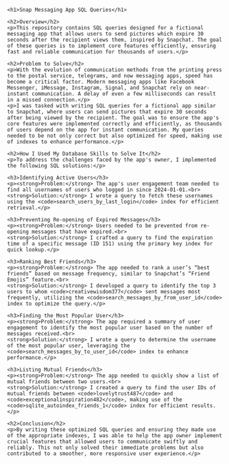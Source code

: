 
    <h1>Snap Messaging App SQL Queries</h1>

    <h2>Overview</h2>
    <p>This repository contains SQL queries designed for a fictional messaging app that allows users to send pictures which expire 30 seconds after the recipient views them, inspired by Snapchat. The goal of these queries is to implement core features efficiently, ensuring fast and reliable communication for thousands of users.</p>

    <h2>Problem to Solve</h2>
    <p>With the evolution of communication methods from the printing press to the postal service, telegrams, and now messaging apps, speed has become a critical factor. Modern messaging apps like Facebook Messenger, iMessage, Instagram, Signal, and Snapchat rely on near-instant communication. A delay of even a few milliseconds can result in a missed connection.</p>
    <p>I was tasked with writing SQL queries for a fictional app similar to Snapchat, where users can send pictures that expire 30 seconds after being viewed by the recipient. The goal was to ensure the app's core features were implemented correctly and efficiently, as thousands of users depend on the app for instant communication. My queries needed to be not only correct but also optimized for speed, making use of indexes to enhance performance.</p>

    <h2>How I Used My Database Skills to Solve It</h2>
    <p>To address the challenges faced by the app's owner, I implemented the following SQL solutions:</p>

    <h3>Identifying Active Users</h3>
    <p><strong>Problem:</strong> The app's user engagement team needed to find all usernames of users who logged in since 2024-01-01.<br>
    <strong>Solution:</strong> I wrote a query to fetch these usernames using the <code>search_users_by_last_login</code> index for efficient retrieval.</p>

    <h3>Preventing Re-opening of Expired Messages</h3>
    <p><strong>Problem:</strong> Users needed to be prevented from re-opening messages that have expired.<br>
    <strong>Solution:</strong> I crafted a query to find the expiration time of a specific message (ID 151) using the primary key index for quick lookup.</p>

    <h3>Ranking Best Friends</h3>
    <p><strong>Problem:</strong> The app needed to rank a user’s “best friends” based on message frequency, similar to Snapchat’s “Friend Emojis” feature.<br>
    <strong>Solution:</strong> I developed a query to identify the top 3 users to whom <code>creativewisdom377</code> sent messages most frequently, utilizing the <code>search_messages_by_from_user_id</code> index to optimize the query.</p>

    <h3>Finding the Most Popular User</h3>
    <p><strong>Problem:</strong> The app required a summary of user engagement to identify the most popular user based on the number of messages received.<br>
    <strong>Solution:</strong> I wrote a query to determine the username of the most popular user, leveraging the <code>search_messages_by_to_user_id</code> index to enhance performance.</p>

    <h3>Listing Mutual Friends</h3>
    <p><strong>Problem:</strong> The app needed to quickly show a list of mutual friends between two users.<br>
    <strong>Solution:</strong> I created a query to find the user IDs of mutual friends between <code>lovelytrust487</code> and <code>exceptionalinspiration482</code>, making use of the <code>sqlite_autoindex_friends_1</code> index for efficient results.</p>

    <h2>Conclusion</h2>
    <p>By writing these optimized SQL queries and ensuring they made use of the appropriate indexes, I was able to help the app owner implement crucial features that allowed users to communicate swiftly and reliably. This not only solved their immediate problems but also contributed to a smoother, more responsive user experience.</p>

